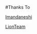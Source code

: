 #Thanks To

[Imandaneshi](https://telegram.me/IMANDANESHI)

[LionTeam](https://telegram.me/LionTeam)
